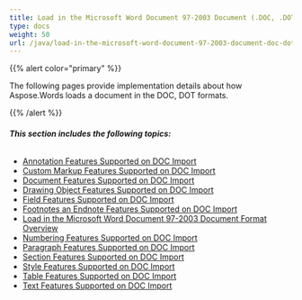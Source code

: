```yaml
---
title: Load in the Microsoft Word Document 97-2003 Document (.DOC, .DOT) Format
type: docs
weight: 50
url: /java/load-in-the-microsoft-word-document-97-2003-document-doc-dot-format/
---
```


{{% alert color="primary" %}} 

The following pages provide implementation details about how Aspose.Words loads a document in the DOC, DOT formats.

{{% /alert %}} 

###### **This section includes the following topics:** 

- [Annotation Features Supported on DOC Import](/words/java/annotation-features-supported-on-doc-import/)
- [Custom Markup Features Supported on DOC Import](/words/java/custom-markup-features-supported-on-doc-import/)
- [Document Features Supported on DOC Import](/words/java/document-features-supported-on-doc-import/)
- [Drawing Object Features Supported on DOC Import](/words/java/drawing-object-features-supported-on-doc-import/)
- [Field Features Supported on DOC Import](/words/java/field-features-supported-on-doc-import/)
- [Footnotes an Endnote Features Supported on DOC Import](/words/java/footnotes-an-endnote-features-supported-on-doc-import/)
- [Load in the Microsoft Word Document 97-2003 Document Format Overview](/words/java/load-in-the-microsoft-word-document-97-2003-document-format-overview/)
- [Numbering Features Supported on DOC Import](/words/java/numbering-features-supported-on-doc-import/)
- [Paragraph Features Supported on DOC Import](/words/java/paragraph-features-supported-on-doc-import/)
- [Section Features Supported on DOC Import](/words/java/section-features-supported-on-doc-import/)
- [Style Features Supported on DOC Import](/words/java/style-features-supported-on-doc-import/)
- [Table Features Supported on DOC Import](/words/java/table-features-supported-on-doc-import/)
- [Text Features Supported on DOC Import](/words/java/text-features-supported-on-doc-import/)
